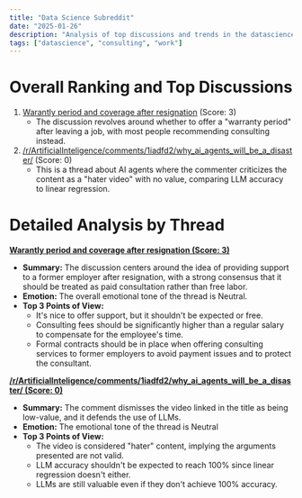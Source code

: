 ```yaml
---
title: "Data Science Subreddit"
date: "2025-01-26"
description: "Analysis of top discussions and trends in the datascience subreddit"
tags: ["datascience", "consulting", "work"]
---
```


# Overall Ranking and Top Discussions
1.  [Warantly period and coverage after resignation](https://www.reddit.com/r/datascience/comments/1iahg6i/warantly_period_and_coverage_after_resignation/) (Score: 3)
    * The discussion revolves around whether to offer a "warranty period" after leaving a job, with most people recommending consulting instead.
2.  [/r/ArtificialInteligence/comments/1iadfd2/why_ai_agents_will_be_a_disaster/](https://www.reddit.com/r/ArtificialInteligence/comments/1iadfd2/why_ai_agents_will_be_a_disaster/) (Score: 0)
    * This is a thread about AI agents where the commenter criticizes the content as a "hater video" with no value, comparing LLM accuracy to linear regression.

# Detailed Analysis by Thread
**[Warantly period and coverage after resignation (Score: 3)](https://www.reddit.com/r/datascience/comments/1iahg6i/warantly_period_and_coverage_after_resignation/)**
*  **Summary:**  The discussion centers around the idea of providing support to a former employer after resignation, with a strong consensus that it should be treated as paid consultation rather than free labor.
*  **Emotion:** The overall emotional tone of the thread is Neutral.
*  **Top 3 Points of View:**
    * It's nice to offer support, but it shouldn't be expected or free.
    *  Consulting fees should be significantly higher than a regular salary to compensate for the employee's time.
    *  Formal contracts should be in place when offering consulting services to former employers to avoid payment issues and to protect the consultant.

**[/r/ArtificialInteligence/comments/1iadfd2/why_ai_agents_will_be_a_disaster/ (Score: 0)](https://www.reddit.com/r/ArtificialInteligence/comments/1iadfd2/why_ai_agents_will_be_a_disaster/)**
*  **Summary:** The comment dismisses the video linked in the title as being low-value, and it defends the use of LLMs.
*  **Emotion:** The emotional tone of the thread is Neutral
*  **Top 3 Points of View:**
    *  The video is considered "hater" content, implying the arguments presented are not valid.
    * LLM accuracy shouldn't be expected to reach 100% since linear regression doesn't either.
    * LLMs are still valuable even if they don't achieve 100% accuracy.
